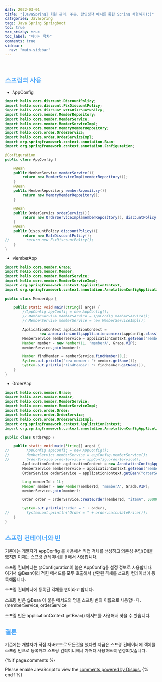 ```yaml
---
date: 2022-03-01
title: "[JavaSpring] 회원 관리, 주문, 할인정책 예시를 통한 Spring 체험하기(5)"
categories: JavaSpring
tags: Java Spring Springboot
toc: true
toc_sticky: true
toc_label: "페이지 목차"
comments: true
sidebar:
  nav: "main-sidebar"
---
```


<br/>

## <span style="color:#58ACFA">스프링의 사용</span>

- AppConfig

```java
import hello.core.discount.DiscountPolicy;
import hello.core.discount.FixDiscountPolicy;
import hello.core.discount.RateDiscountPolicy;
import hello.core.member.MemberRepository;
import hello.core.member.MemberService;
import hello.core.member.MemberServiceImpl;
import hello.core.member.MemoryMemberRepository;
import hello.core.order.OrderService;
import hello.core.order.OrderServiceImpl;
import org.springframework.context.annotation.Bean;
import org.springframework.context.annotation.Configuration;

@Configuration
public class AppConfig {

    @Bean
    public MemberService memberService(){
        return new MemberServiceImpl(memberRepository());
    }
    @Bean
    public MemberRepository memberRepository(){
        return new MemoryMemberRepository();
    }

    @Bean
    public OrderService orderService(){
        return new OrderServiceImpl(memberRepository(), discountPolicy());
    }
    @Bean
    public DiscountPolicy discountPolicy(){
        return new RateDiscountPolicy();
//        return new FixDiscountPolicy();
    }
}
```

- MemberApp

```java
import hello.core.member.Grade;
import hello.core.member.Member;
import hello.core.member.MemberService;
import hello.core.member.MemberServiceImpl;
import org.springframework.context.ApplicationContext;
import org.springframework.context.annotation.AnnotationConfigApplicationContext;

public class MemberApp {

    public static void main(String[] args) {
        //AppConfig appConfig = new AppConfig();
        // MemberService memberService = appConfig.memberService();
        // MemberService memberService = new MemberServiceImpl();

        ApplicationContext applicationContext =
                new AnnotationConfigApplicationContext(AppConfig.class);
        MemberService memberService = applicationContext.getBean("memberService", MemberService.class);
        Member member = new Member(1L, "memberA", Grade.VIP);
        memberService.join(member);

        Member findMember = memberService.findMember(1L);
        System.out.println("new member: "+ member.getName());
        System.out.println("findMember: "+ findMember.getName());
    }
}
```

- OrderApp

```java
import hello.core.member.Grade;
import hello.core.member.Member;
import hello.core.member.MemberService;
import hello.core.member.MemberServiceImpl;
import hello.core.order.Order;
import hello.core.order.OrderService;
import hello.core.order.OrderServiceImpl;
import org.springframework.context.ApplicationContext;
import org.springframework.context.annotation.AnnotationConfigApplicationContext;

public class OrderApp {

    public static void main(String[] args) {
//        AppConfig appConfig = new AppConfig();
//        MemberService memberService = appConfig.memberService();
//        OrderService orderService = appConfig.orderService();
        ApplicationContext applicationContext = new AnnotationConfigApplicationContext(AppConfig.class);
        MemberService memberService = applicationContext.getBean("memberService", MemberService.class);
        OrderService orderService = applicationContext.getBean("orderService", OrderService.class);

        Long memberId = 1L;
        Member member = new Member(memberId, "memberA", Grade.VIP);
        memberService.join(member);

        Order order = orderService.createOrder(memberId, "itemA", 20000);

        System.out.println("Order = " + order);
//        System.out.println("Order = " + order.calculatePrice());
    }
}
```

## <span style="color:#58ACFA">스프링 컨테이너와 빈</span>

기존에는 개발자가 AppConfig 를 사용해서 직접 객체를 생성하고 의존성 주입(DI)을 했지만 이제는 스프링 컨테이너를 통해서 사용합니다.

스프링 컨테이너는 @Configuration이 붙은 AppConfig를 설정 정보로 사용합니다. 여기서 @Bean이라 적힌 메서드를 모두 호출해서 반환된 객체를 스프링 컨테이너에 등록해둡니다.

스프링 컨테이너에 등록된 객체를 빈이라고 합니다.

스프링 빈은 @Bean 이 붙은 메서드의 명을 스프링 빈의 이름으로 사용합니다. (memberService, orderService)

스프링 빈은 applicationContext.getBean() 메서드를 사용해서 찾을 수 있습니다.

## <span style="color:#58ACFA">결론</span>

기존에는 개발자가 직접 자바코드로 모든것을 했다면 지금은 스프링 컨테이너에 객체를 스프링 빈으로 등록하고 스프링 컨테이너에서 가져와 사용하도록 변경되었습니다.

{% if page.comments %}

<div id="disqus_thread"></div>
<script>
    /**
    *  RECOMMENDED CONFIGURATION VARIABLES: EDIT AND UNCOMMENT THE SECTION BELOW TO INSERT DYNAMIC VALUES FROM YOUR PLATFORM OR CMS.
    *  LEARN WHY DEFINING THESE VARIABLES IS IMPORTANT: https://disqus.com/admin/universalcode/#configuration-variables    */
    var disqus_config = function () {
        this.page.url = "{{ page.url | absolute_url }};";  // Replace PAGE_URL with your page's canonical URL variable
        this.page.identifier = "{{ page.id }}";; // Replace PAGE_IDENTIFIER with your page's unique identifier variable
    };
    (function() { // DON'T EDIT BELOW THIS LINE
        var d = document, s = d.createElement('script');
        s.src = 'https://lecocococo-blog.disqus.com/embed.js';
        s.setAttribute('data-timestamp', +new Date());
        (d.head || d.body).appendChild(s);
    })();

</script>
<noscript>Please enable JavaScript to view the <a href="https://disqus.com/?ref_noscript">comments powered by Disqus.</a></noscript>
{% endif %}
